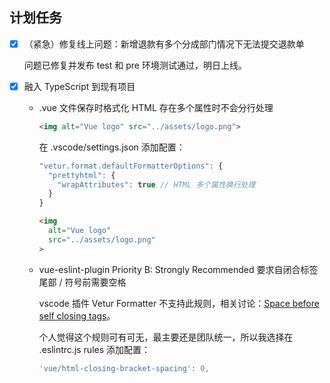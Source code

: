 ## 计划任务

* [x] （紧急）修复线上问题：新增退款有多个分成部门情况下无法提交退款单

	问题已修复并发布 test 和 pre 环境测试通过，明日上线。

* [x] 融入 TypeScript 到现有项目

	* .vue 文件保存时格式化 HTML 存在多个属性时不会分行处理

        ```html
        <img alt="Vue logo" src="../assets/logo.png">
        ```

		在 .vscode/settings.json 添加配置：

        ```js
        "vetur.format.defaultFormatterOptions": {
          "prettyhtml": {
            "wrapAttributes": true // HTML 多个属性换行处理
          }
        }
        ```

        ```html
        <img
          alt="Vue logo"
          src="../assets/logo.png"
        >
        ```

	* vue-eslint-plugin Priority B: Strongly Recommended 要求自闭合标签尾部 / 符号前需要空格

		vscode 插件 Vetur Formatter 不支持此规则，相关讨论：[Space before self closing tags](https://github.com/Prettyhtml/prettyhtml/issues/80)。

		个人觉得这个规则可有可无，最主要还是团队统一，所以我选择在 .eslintrc.js rules 添加配置：

        ```js
        'vue/html-closing-bracket-spacing': 0,
        ```

